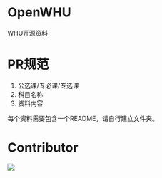 # OpenWHU
WHU开源资料
# PR规范
1. 公选课/专必课/专选课
2. 科目名称
3. 资料内容

每个资料需要包含一个README，请自行建立文件夹。  
# Contributor  
<a href="https://github.com/WHUCodingAndOpen/OpenWHU/graphs/contributors">
  <img src="https://contrib.rocks/image?repo=WHUCodingAndOpen/OpenWHU" />
</a>
